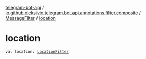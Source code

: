 [telegram-bot-api](../../index.md) / [io.github.oleksivio.telegram.bot.api.annotations.filter.composite](../index.md) / [MessageFilter](index.md) / [location](./location.md)

# location

`val location: `[`LocationFilter`](../-location-filter/index.md)
